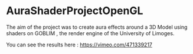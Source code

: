 # AuraShaderProjectOpenGL


The aim of the project was to create aura effects around a 3D Model using shaders on GOBLIM , the render engine of the University of Limoges.

You can see the results here : https://vimeo.com/471339217
